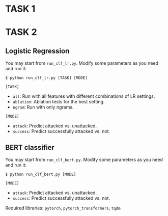 # TASK 1

# TASK 2
## Logistic Regression
You may start from `run_clf_lr.py`. Modify some parameters as you need and run it:
```
$ python run_clf_lr.py [TASK] [MODE]
```

`[TASK]` 
* `all`: Run with all features with different combinations of LR settings.
* `ablation`: Ablation tests for the best setting.
* `ngram`: Run with only ngrams.

`[MODE]`
* `attack`: Predict attacked vs. unattacked.
* `success`: Predict successfully attacked vs. not.

## BERT classifier
You may start from `run_clf_bert.py`. Modify some parameters as you need and run it:
```
$ python run_clf_bert.py [MODE]
```

`[MODE]`
* `attack`: Predict attacked vs. unattacked.
* `success`: Predict successfully attacked vs. not.

Required libraries: `pytorch`, `pytorch_transformers`, `tqdm`


